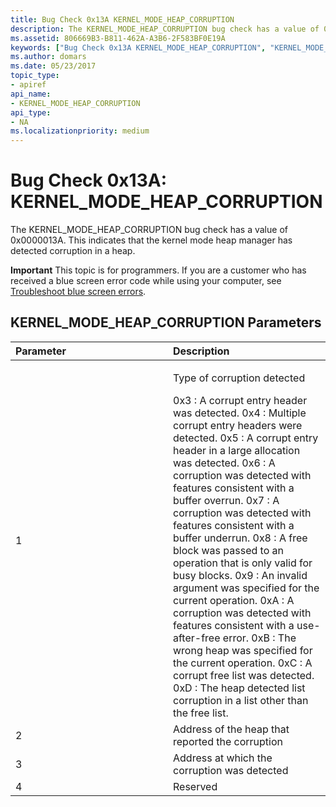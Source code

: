 ```yaml
---
title: Bug Check 0x13A KERNEL_MODE_HEAP_CORRUPTION
description: The KERNEL_MODE_HEAP_CORRUPTION bug check has a value of 0x0000013A. This indicates that the kernel mode heap manager has detected corruption in a heap.
ms.assetid: 806669B3-B811-462A-A3B6-2F583BF0E19A
keywords: ["Bug Check 0x13A KERNEL_MODE_HEAP_CORRUPTION", "KERNEL_MODE_HEAP_CORRUPTION"]
ms.author: domars
ms.date: 05/23/2017
topic_type:
- apiref
api_name:
- KERNEL_MODE_HEAP_CORRUPTION
api_type:
- NA
ms.localizationpriority: medium
---
```


# Bug Check 0x13A: KERNEL\_MODE\_HEAP\_CORRUPTION


The KERNEL\_MODE\_HEAP\_CORRUPTION bug check has a value of 0x0000013A. This indicates that the kernel mode heap manager has detected corruption in a heap.

**Important** This topic is for programmers. If you are a customer who has received a blue screen error code while using your computer, see [Troubleshoot blue screen errors](https://windows.microsoft.com/windows-10/troubleshoot-blue-screen-errors).

## KERNEL\_MODE\_HEAP\_CORRUPTION Parameters


<table>
<colgroup>
<col width="50%" />
<col width="50%" />
</colgroup>
<thead>
<tr class="header">
<th align="left">Parameter</th>
<th align="left">Description</th>
</tr>
</thead>
<tbody>
<tr class="odd">
<td align="left">1</td>
<td align="left"><p>Type of corruption detected</p>
0x3 : A corrupt entry header was detected.
0x4 : Multiple corrupt entry headers were detected.
0x5 : A corrupt entry header in a large allocation was detected.
0x6 : A corruption was detected with features consistent with a buffer overrun.
0x7 : A corruption was detected with features consistent with a buffer underrun.
0x8 : A free block was passed to an operation that is only valid for busy blocks.
0x9 : An invalid argument was specified for the current operation.
0xA : A corruption was detected with features consistent with a use-after-free error.
0xB : The wrong heap was specified for the current operation.
0xC : A corrupt free list was detected.
0xD : The heap detected list corruption in a list other than the free list.</td>
</tr>
<tr class="even">
<td align="left">2</td>
<td align="left">Address of the heap that reported the corruption</td>
</tr>
<tr class="odd">
<td align="left">3</td>
<td align="left">Address at which the corruption was detected</td>
</tr>
<tr class="even">
<td align="left">4</td>
<td align="left">Reserved</td>
</tr>
</tbody>
</table>

 

 

 




